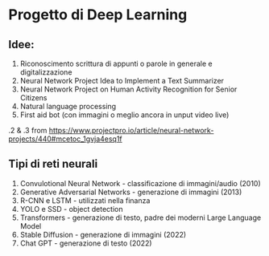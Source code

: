# Progetto di Deep Learning

## Idee:

1. Riconoscimento scrittura di appunti o parole in generale e digitalizzazione
2. Neural Network Project Idea to Implement a Text Summarizer
3. Neural Network Project on Human Activity Recognition for Senior Citizens
4. Natural language processing
5. First aid bot (con immagini o meglio ancora in unput video live)

.2 & .3 from https://www.projectpro.io/article/neural-network-projects/440#mcetoc_1gvja4esq1f


## Tipi di reti neurali
1. Convulotional Neural Network - classificazione di immagini/audio (2010)
2. Generative Adversarial Networks - generazione di immagini (2013)
3. R-CNN e LSTM - utilizzati nella finanza
4. YOLO e SSD - object detection
5. Transformers - generazione di testo, padre dei moderni Large Language Model 
6. Stable Diffusion - generazione di immagini (2022)
7. Chat GPT - generazione di testo (2022)